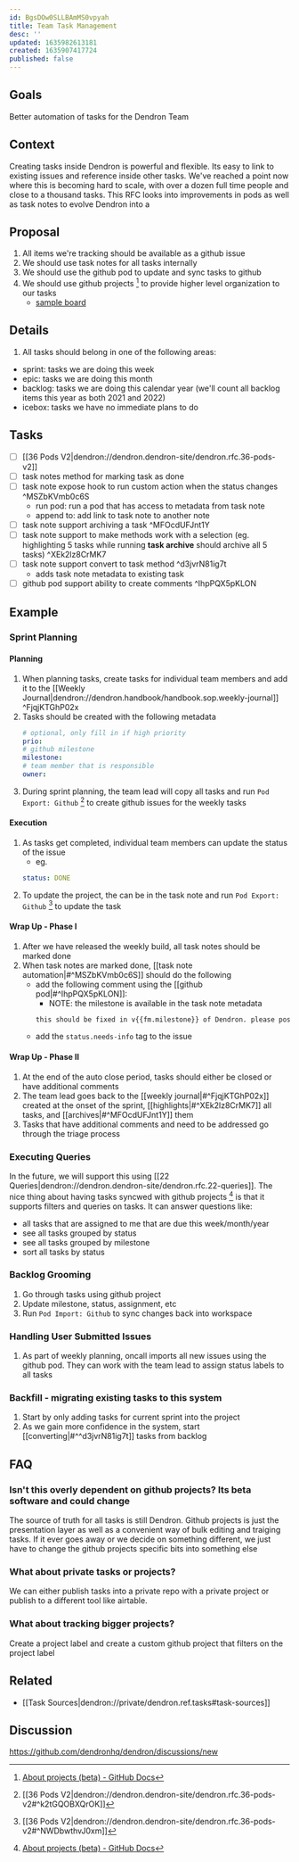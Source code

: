 ```yaml
---
id: BgsDOw0SLLBAmMS0vpyah
title: Team Task Management
desc: ''
updated: 1635982613181
created: 1635907417724
published: false
---
```


## Goals

Better automation of tasks for the Dendron Team

## Context

Creating tasks inside Dendron is powerful and flexible. Its easy to link to existing issues and reference inside other tasks. 
We've reached a point now where this is becoming hard to scale, with over a dozen full time people and close to a thousand tasks. 
This RFC looks into improvements in pods as well as task notes to evolve Dendron into a 

## Proposal

1. All items we're tracking should be available as a github issue
2. We should use task notes for all tasks internally 
3. We should use the github pod to update and sync tasks to github
4. We should use github projects [^github-project] to provide higher level organization to our tasks
    - [sample board](https://github.com/orgs/dendronhq/projects/5/views/1?visibleFields=%5B%22Title%22%2C%22Assignees%22%2C%22Status%22%2C%22Milestone%22%5D)

## Details

1. All tasks should belong in one of the following areas:
- sprint: tasks we are doing this week
- epic: tasks we are doing this month
- backlog: tasks we are doing this calendar year (we'll count all backlog items this year as both 2021 and 2022)
- icebox: tasks we have no immediate plans to do

## Tasks
- [ ] [[36 Pods V2|dendron://dendron.dendron-site/dendron.rfc.36-pods-v2]]
- [ ] task notes method for marking task as done
- [ ] task note expose hook to run custom action when the status changes ^MSZbKVmb0c6S
    - run pod: run a pod that has access to metadata from task note
    - append to: add link to task note to another note
- [ ] task note support archiving a task ^MFOcdUFJnt1Y
- [ ] task note support to make methods work with a selection (eg. highlighting 5 tasks while running **task archive** should archive all 5 tasks) ^XEk2lz8CrMK7
- [ ] task note support convert to task method ^d3jvrN81ig7t
    - adds task note metadata to existing task
- [ ] github pod support ability to create comments ^IhpPQX5pKLON

## Example

### Sprint Planning

#### Planning
1. When planning tasks, create tasks for individual team members and add it to the [[Weekly Journal|dendron://dendron.handbook/handbook.sop.weekly-journal]] ^FjqjKTGhP02x
1. Tasks should be created with the following metadata
    ```yml
    # optional, only fill in if high priority
    prio:
    # github milestone
    milestone: 
    # team member that is responsible
    owner:
    ```
1. During sprint planning, the team lead will copy all tasks and run `Pod Export: Github`  [^export-clipboard] to create github issues for the weekly tasks

#### Execution
1. As tasks get completed, individual team members can update the status of the issue
    - eg.
    ```yml
    status: DONE
    ```
1. To update the project, the can be in the task note and run `Pod Export: Github` [^export-one] to update the task

#### Wrap Up - Phase I
1. After we have released the weekly build, all task notes should be marked done
1. When task notes are marked done, [[task note automation|#^MSZbKVmb0c6S]] should do the following
    - add the following comment using the [[github pod|#^IhpPQX5pKLON]]:
        - NOTE: the milestone is available in the task note metadata
        ```md
        this should be fixed in v{{fm.milestone}} of Dendron. please post here if not, otherwise this issue will auto close in 4 days
        ```
    - add the `status.needs-info` tag to the issue

#### Wrap Up - Phase II
1. At the end of the auto close period, tasks should either be closed or have additional comments
1. The team lead goes back to the [[weekly journal|#^FjqjKTGhP02x]] created at the onset of the sprint, [[highlights|#^XEk2lz8CrMK7]] all tasks, and [[archives|#^MFOcdUFJnt1Y]] them
1. Tasks that have additional comments and need to be addressed go through the triage process 

### Executing Queries

In the future, we will support this using [[22 Queries|dendron://dendron.dendron-site/dendron.rfc.22-queries]]. The nice thing about having tasks syncwed with github projects [^github-project] is that it supports filters and queries on tasks.
It can answer questions like:

- all tasks that are assigned to me that are due this week/month/year
- see all tasks grouped by status
- see all tasks grouped by milestone
- sort all tasks by status

### Backlog Grooming

1. Go through tasks using github project
1. Update milestone, status, assignment, etc
1. Run `Pod Import: Github` to sync changes back into workspace


### Handling User Submitted Issues

1. As part of weekly planning, oncall imports all new issues using the github pod. They can work with the team lead to assign status labels to all tasks

### Backfill - migrating existing tasks to this system

1. Start by only adding tasks for current sprint into the project
1. As we gain more confidence in the system, start [[converting|#^^d3jvrN81ig7t]] tasks from backlog

## FAQ

### Isn't this overly dependent on github projects? Its beta software and could change

The source of truth for all tasks is still Dendron. Github projects is just the presentation layer as well as a convenient way of bulk editing and traiging tasks. If it ever goes away or we decide on something different, we just have to change the github projects specific bits into something else

### What about private tasks or projects?

We can either publish tasks into a private repo with a private project or publish to a different tool like airtable. 

### What about tracking bigger projects?
 
Create a project label and create a custom github project that filters on the project label

## Related
- [[Task Sources|dendron://private/dendron.ref.tasks#task-sources]]

## Discussion
<!-- Click the link and create new discussion -->
https://github.com/dendronhq/dendron/discussions/new

[^export-clipboard]: [[36 Pods V2|dendron://dendron.dendron-site/dendron.rfc.36-pods-v2#^k2tGQOBXQrOK]]
[^export-one]: [[36 Pods V2|dendron://dendron.dendron-site/dendron.rfc.36-pods-v2#^NWDbwthvJ0xm]]
[^github-project]: [About projects (beta) - GitHub Docs](https://docs.github.com/en/issues/trying-out-the-new-projects-experience/about-projects)